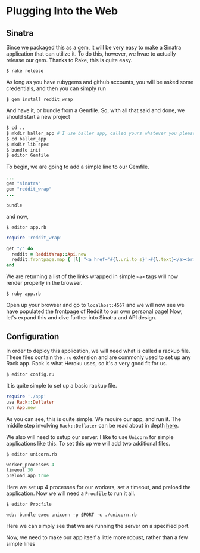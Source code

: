# Plugging Into the Web

## Sinatra
Since we packaged this as a gem, it will be very easy to make a Sinatra application that can utilize it.
To do this, however, we hvae to actually release our gem. Thanks to Rake, this is quite easy.

`$ rake release`

As long as you have rubygems and github accounts, you will be asked some credentials, and then you can simply run

`$ gem install reddit_wrap`

And have it, or bundle from a Gemfile. So, with all that said and done, we should start a new project

```BASH
$ cd ..
$ mkdir baller_app # I use baller app, called yours whatever you please
$ cd baller_app
$ mkdir lib spec
$ bundle init
$ editor Gemfile
```
To begin, we are going to add a simple line to our Gemfile.

```RUBY
...
gem "sinatra"
gem "reddit_wrap"
...
```

`bundle`

and now,

`$ editor app.rb`

```RUBY
require 'reddit_wrap'

get "/" do
  reddit = RedditWrap::Api.new
  reddit.frontpage.map { |l| "<a href='#{l.uri.to_s}'>#{l.text}</a><br>" }
end
```
We are returning a list of the links wrapped in simple `<a>` tags will now render properly in the browser.

`$ ruby app.rb`

Open up your browser and go to `localhost:4567` and we will now see we have populated the frontpage
of Reddit to our own personal page! Now, let's expand this and dive further into Sinatra and API design.

## Configuration
In order to deploy this application, we will need what is called a rackup file. These files contain the `.ru` extension and are
commonly used to set up any Rack app. Rack is what Heroku uses, so it's a very good fit for us.

`$ editor config.ru`

It is quite simple to set up a basic rackup file.

```RUBY
require './app'
use Rack::Deflater
run App.new

```
As you can see, this is quite simple. We require our app, and run it. The middle step involving `Rack::Deflater` can be read about
in depth [here](https://robots.thoughtbot.com/content-compression-with-rack-deflater).


We also will need to setup our server. I like to use `Unicorn` for simple applications like this. To set this up we will add two
additional files.

`$ editor unicorn.rb`

```RUBY
worker_processes 4
timeout 30
preload_app true
```
Here we set up 4 processes for our workers, set a timeout, and preload the application.
Now we will need a `Procfile` to run it all.

`$ editor Procfile`

```
web: bundle exec unicorn -p $PORT -c ./unicorn.rb
```

Here we can simply see that we are running the server on a specified port.

Now, we need to make our app itself a little more robust, rather than a few simple lines
